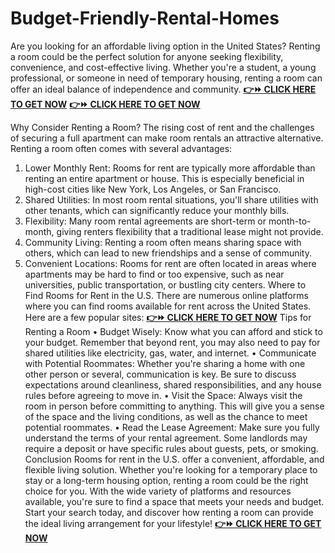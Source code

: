 # Budget-Friendly-Rental-Homes
Are you looking for an affordable living option in the United States? Renting a room could be the perfect solution for anyone seeking flexibility, convenience, and cost-effective living. Whether you're a student, a young professional, or someone in need of temporary housing, renting a room can offer an ideal balance of independence and community.
**[👉⏩ CLICK HERE TO GET NOW](https://sites.google.com/view/roomforrentinusa/)**
**[👉⏩ CLICK HERE TO GET NOW](https://sites.google.com/view/roomforrentinusa/)**

Why Consider Renting a Room?
The rising cost of rent and the challenges of securing a full apartment can make room rentals an attractive alternative. Renting a room often comes with several advantages:
1.	Lower Monthly Rent: Rooms for rent are typically more affordable than renting an entire apartment or house. This is especially beneficial in high-cost cities like New York, Los Angeles, or San Francisco.
2.	Shared Utilities: In most room rental situations, you'll share utilities with other tenants, which can significantly reduce your monthly bills.
3.	Flexibility: Many room rental agreements are short-term or month-to-month, giving renters flexibility that a traditional lease might not provide.
4.	Community Living: Renting a room often means sharing space with others, which can lead to new friendships and a sense of community.
5.	Convenient Locations: Rooms for rent are often located in areas where apartments may be hard to find or too expensive, such as near universities, public transportation, or bustling city centers.
Where to Find Rooms for Rent in the U.S.
There are numerous online platforms where you can find rooms available for rent across the United States. Here are a few popular sites:
**[👉⏩ CLICK HERE TO GET NOW](https://sites.google.com/view/roomforrentinusa/)**
Tips for Renting a Room
•	Budget Wisely: Know what you can afford and stick to your budget. Remember that beyond rent, you may also need to pay for shared utilities like electricity, gas, water, and internet.
•	Communicate with Potential Roommates: Whether you're sharing a home with one other person or several, communication is key. Be sure to discuss expectations around cleanliness, shared responsibilities, and any house rules before agreeing to move in.
•	Visit the Space: Always visit the room in person before committing to anything. This will give you a sense of the space and the living conditions, as well as the chance to meet potential roommates.
•	Read the Lease Agreement: Make sure you fully understand the terms of your rental agreement. Some landlords may require a deposit or have specific rules about guests, pets, or smoking.
Conclusion
Rooms for rent in the U.S. offer a convenient, affordable, and flexible living solution. Whether you're looking for a temporary place to stay or a long-term housing option, renting a room could be the right choice for you. With the wide variety of platforms and resources available, you're sure to find a space that meets your needs and budget.
Start your search today, and discover how renting a room can provide the ideal living arrangement for your lifestyle!
**[👉⏩ CLICK HERE TO GET NOW](https://sites.google.com/view/roomforrentinusa/)**
